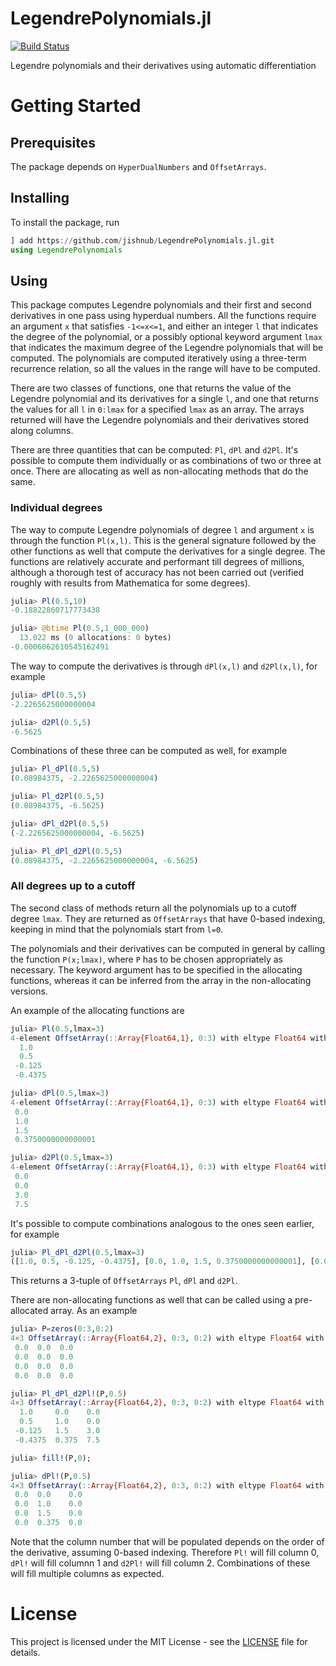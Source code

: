 # LegendrePolynomials.jl

[![Build Status](https://travis-ci.com/jishnub/LegendrePolynomials.jl.svg?branch=master)](https://travis-ci.com/jishnub/LegendrePolynomials.jl)

Legendre polynomials and their derivatives using automatic differentiation

# Getting Started

## Prerequisites

The package depends on `HyperDualNumbers` and `OffsetArrays`. 

## Installing

To install the package, run 

```julia
] add https://github.com/jishnub/LegendrePolynomials.jl.git
using LegendrePolynomials
```

## Using

This package computes Legendre polynomials and their first and second derivatives in one pass using hyperdual numbers. All the functions require an argument `x` that satisfies `-1<=x<=1`, and either an integer `l` that indicates the degree of the polynomial, or  a possibly optional keyword argument `lmax` that indicates the maximum degree of the Legendre polynomials that will be computed. The polynomials are computed iteratively using a three-term recurrence relation, so all the values in the range will have to be computed.

There are two classes of functions, one that returns the value of the Legendre polynomial and its derivatives for a single `l`, and one that returns the values for all `l` in `0:lmax` for a specified `lmax` as an array. The arrays returned will have the Legendre polynomials and their derivatives stored along columns.

There are three quantities that can be computed: `Pl`, `dPl` and `d2Pl`. It's possible to compute them individually or as combinations of two or three at once. There are allocating as well as non-allocating methods that do the same.

### Individual degrees

The way to compute Legendre polynomials of degree `l` and argument `x` is through the function `Pl(x,l)`. This is the general signature followed by the other functions as well that compute the derivatives for a single degree. The functions are relatively accurate and performant till degrees of millions, although a thorough test of accuracy has not been carried out (verified roughly with results from Mathematica for some degrees).

```julia
julia> Pl(0.5,10)
-0.18822860717773438

julia> @btime Pl(0.5,1_000_000)
  13.022 ms (0 allocations: 0 bytes)
-0.0006062610545162491
```

The way to compute the derivatives is through `dPl(x,l)` and `d2Pl(x,l)`, for example

```julia
julia> dPl(0.5,5)
-2.2265625000000004

julia> d2Pl(0.5,5)
-6.5625
```

Combinations of these three can be computed as well, for example

```julia
julia> Pl_dPl(0.5,5)
(0.08984375, -2.2265625000000004)

julia> Pl_d2Pl(0.5,5)
(0.08984375, -6.5625)

julia> dPl_d2Pl(0.5,5)
(-2.2265625000000004, -6.5625)

julia> Pl_dPl_d2Pl(0.5,5)
(0.08984375, -2.2265625000000004, -6.5625)
```

### All degrees up to a cutoff

The second class of methods return all the polynomials up to a cutoff degree `lmax`. They are returned as `OffsetArrays` that have 0-based indexing, keeping in mind that the polynomials start from `l=0`.

The polynomials and their derivatives can be computed in general by calling the function `P(x;lmax)`, where `P` has to be chosen appropriately as necessary. The keyword argument has to be specified in the allocating functions, whereas it can be inferred from the array in the non-allocating versions.

An example of the allocating functions are

```julia
julia> Pl(0.5,lmax=3)
4-element OffsetArray(::Array{Float64,1}, 0:3) with eltype Float64 with indices 0:3:
  1.0   
  0.5   
 -0.125 
 -0.4375

julia> dPl(0.5,lmax=3)
4-element OffsetArray(::Array{Float64,1}, 0:3) with eltype Float64 with indices 0:3:
 0.0               
 1.0               
 1.5               
 0.3750000000000001

julia> d2Pl(0.5,lmax=3)
4-element OffsetArray(::Array{Float64,1}, 0:3) with eltype Float64 with indices 0:3:
 0.0
 0.0
 3.0
 7.5
```

It's possible to compute combinations analogous to the ones seen earlier, for example

```julia
julia> Pl_dPl_d2Pl(0.5,lmax=3)
([1.0, 0.5, -0.125, -0.4375], [0.0, 1.0, 1.5, 0.3750000000000001], [0.0, 0.0, 3.0, 7.5])
```

This returns a 3-tuple of `OffsetArrays` `Pl`, `dPl` and `d2Pl`. 

There are non-allocating functions as well that can be called using a pre-allocated array. As an example

```julia
julia> P=zeros(0:3,0:2)
4×3 OffsetArray(::Array{Float64,2}, 0:3, 0:2) with eltype Float64 with indices 0:3×0:2:
 0.0  0.0  0.0
 0.0  0.0  0.0
 0.0  0.0  0.0
 0.0  0.0  0.0

julia> Pl_dPl_d2Pl!(P,0.5)
4×3 OffsetArray(::Array{Float64,2}, 0:3, 0:2) with eltype Float64 with indices 0:3×0:2:
  1.0     0.0    0.0
  0.5     1.0    0.0
 -0.125   1.5    3.0
 -0.4375  0.375  7.5

julia> fill!(P,0);

julia> dPl!(P,0.5)
4×3 OffsetArray(::Array{Float64,2}, 0:3, 0:2) with eltype Float64 with indices 0:3×0:2:
 0.0  0.0    0.0
 0.0  1.0    0.0
 0.0  1.5    0.0
 0.0  0.375  0.0
```

Note that the column number that will be populated depends on the order of the derivative, assuming 0-based indexing. Therefore `Pl!` will fill column 0, `dPl!` will fill columnn 1 and `d2Pl!` will fill column 2. Combinations of these will fill multiple columns as expected.

# License

This project is licensed under the MIT License - see the [LICENSE](https://github.com/jishnub/LegendrePolynomials.jl/blob/master/LICENSE) file for details.